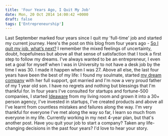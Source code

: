 ```yaml
---
title: 'Four Years Ago, I Quit My Job'
date: Mon, 20 Oct 2014 14:00:42 +0000
draft: false
tags: ['Entrepreneurship']
---
```


Last September marked four years since I quit my 'full-time' job and started my current journey. Here's the post on this blog from four years ago - [So I quit my job, what’s next?](https://andresmax.com/so-i-quit-my-job-whats-next/) I remember the mixed feelings of uncertainty, doubt, hopefulness but above all that sense of satisfaction that I took a first step to follow my dreams. I've always wanted to be an entrepreneur, I even set a goal for myself when I was in University to not have a desk job by the time I was 30. I made it happen when I was 27. Above all else, the last four years have been the best of my life: I found my soulmate, started [my dream company](http://ideaware.co) with her full support, got married and I'm now a very proud father of my 1 year old son. I have no regrets and nothing but blessings that I'm thankful for. In four years I've consulted for startups and fortune-500 companies, I started [Ideaware](http://ideaware.co) from my living room and grown it into a 30+ person agency, I've invested in startups, I've created products and above all I've learnt from countless mistakes and failures along the way. I'm very thankful for everyone I've met along the way so far, I learn so much from everyone in my life. Currently working in my next 4-year plan, but that's another post. Have you quit your job to start a company? Taken any life-changing decisions in the past four years? I'd love to hear your story.
